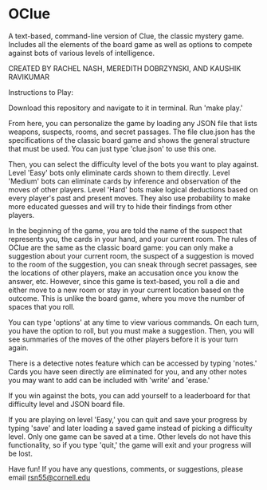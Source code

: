 # OClue
A text-based, command-line version of Clue, the classic mystery game. Includes all the elements of the board game as well as options to compete against bots of various levels of intelligence.

CREATED BY RACHEL NASH, MEREDITH DOBRZYNSKI, AND KAUSHIK RAVIKUMAR

Instructions to Play:

Download this repository and navigate to it in terminal. Run 'make play.'

From here, you can personalize the game by loading any JSON file that lists weapons, suspects, rooms, and secret passages. The file clue.json has the specifications of the classic board game and shows the general structure that must be used. You can just type 'clue.json' to use this one.

Then, you can select the difficulty level of the bots you want to play against. Level 'Easy' bots only eliminate cards shown to them directly. Level 'Medium' bots can eliminate cards by inference and observation of the moves of other players. Level 'Hard' bots make logical deductions based on every player's past and present moves. They also use probability to make more educated guesses and will try to hide their findings from other players.

In the beginning of the game, you are told the name of the suspect that represents you, the cards in your hand, and your current room. The rules of OClue are the same as the classic board game: you can only make a suggestion about your current room, the suspect of a suggestion is moved to the room of the suggestion, you can sneak through secret passages, see the locations of other players, make an accusation once you know the answer, etc. 
However, since this game is text-based, you roll a die and either move to a new room or stay in your current location based on the outcome. This is unlike the board game, where you move the number of spaces that you roll.

You can type 'options' at any time to view various commands. On each turn, you have the option to roll, but you must make a suggestion. Then, you will see summaries of the moves of the other players before it is your turn again.

There is a detective notes feature which can be accessed by typing 'notes.' Cards you have seen directly are eliminated for you, and any other notes you may want to add can be included with 'write' and 'erase.'

If you win against the bots, you can add yourself to a leaderboard for that difficulty level and JSON board file.

If you are playing on level 'Easy,' you can quit and save your progress by typing 'save' and later loading a saved game instead of picking a difficulty level. Only one game can be saved at a time. Other levels do not have this functionality, so if you type 'quit,' the game will exit and your progress will be lost.

Have fun! If you have any questions, comments, or suggestions, please email rsn55@cornell.edu
